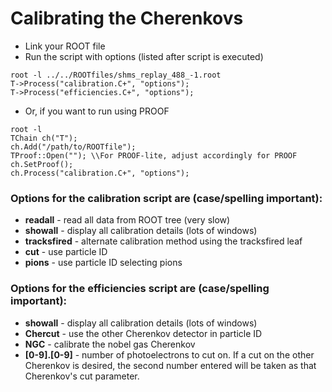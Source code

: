 # Calibrating the Cherenkovs
* Link your ROOT file
* Run the script with options (listed after script is executed)
```
root -l ../../ROOTfiles/shms_replay_488_-1.root
T->Process("calibration.C+", "options");
T->Process("efficiencies.C+", "options");
```
* Or, if you want to run using PROOF
```
root -l
TChain ch("T");
ch.Add("/path/to/ROOTfile");
TProof::Open(""); \\For PROOF-lite, adjust accordingly for PROOF
ch.SetProof();
ch.Process("calibration.C+", "options");
```
### Options for the calibration script are (case/spelling important):
* **readall** - read all data from ROOT tree (very slow)
* **showall** - display all calibration details (lots of windows)
* **tracksfired** - alternate calibration method using the tracksfired leaf
* **cut** - use particle ID
* **pions** - use particle ID selecting pions

### Options for the efficiencies script are (case/spelling important):
* **showall** - display all calibration details (lots of windows)
* **Chercut** - use the other Cherenkov detector in particle ID
* **NGC** - calibrate the nobel gas Cherenkov
* **[0-9].[0-9]** - number of photoelectrons to cut on. If a cut on the other Cherenkov is desired, the second number entered will be taken as that Cherenkov's cut parameter.
